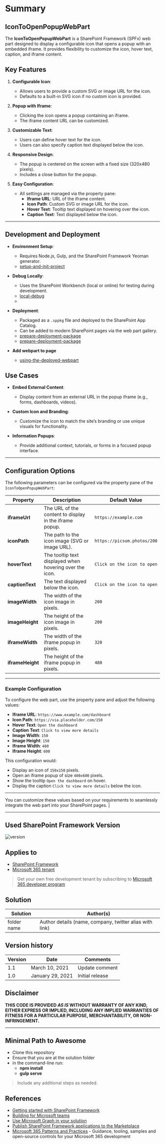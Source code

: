 # Summary

## IconToOpenPopupWebPart

The **IconToOpenPopupWebPart** is a SharePoint Framework (SPFx) web part designed to display a configurable icon that opens a popup with an embedded iframe. It provides flexibility to customize the icon, hover text, caption, and iframe content.
## Key Features

1. **Configurable Icon**:
   - Allows users to provide a custom SVG or image URL for the icon.
   - Defaults to a built-in SVG icon if no custom icon is provided.

2. **Popup with Iframe**:
   - Clicking the icon opens a popup containing an iframe.
   - The iframe content URL can be customized.

3. **Customizable Text**:
   - Users can define hover text for the icon.
   - Users can also specify caption text displayed below the icon.

4. **Responsive Design**:
   - The popup is centered on the screen with a fixed size (320x480 pixels).
   - Includes a close button for the popup.

5. **Easy Configuration**:
   - All settings are managed via the property pane:
     - **Iframe URL**: URL of the iframe content.
     - **Icon Path**: Custom SVG or image URL for the icon.
     - **Hover Text**: Tooltip text displayed on hovering over the icon.
     - **Caption Text**: Text displayed below the icon.

---

## Development and Deployment

- **Environment Setup**:
  - Requires Node.js, Gulp, and the SharePoint Framework Yeoman generator.
  - [setup-and-init-project](/documents/setup-and-init-project.md)
  
- **Debug Locally**:
  - Uses the SharePoint Workbench (local or online) for testing during development.
  - [local-debug](/documents/local-debug.md)
  - 
- **Deployment**:
  - Packaged as a `.sppkg` file and deployed to the SharePoint App Catalog.
  - Can be added to modern SharePoint pages via the web part gallery.
  - [prepare-deployment-package](/documents/prepare-deployment-package.md)
  - [prepare-deployment-package](/documents/prepare-deployment-package.md)
  
- **Add webpart to page**
  - [using-the-deployed-webpart](/documents/using-the-deployed-webpart.md)


## Use Cases

- **Embed External Content**:
  - Display content from an external URL in the popup iframe (e.g., forms, dashboards, videos).
  
- **Custom Icon and Branding**:
  - Customize the icon to match the site’s branding or use unique visuals for functionality.

- **Information Popups**:
  - Provide additional context, tutorials, or forms in a focused popup interface.

---

## **Configuration Options**

The following parameters can be configured via the property pane of the `IconToOpenPopupWebPart`:

| **Property**       | **Description**                                               | **Default Value**           |
|---------------------|---------------------------------------------------------------|-----------------------------|
| **iframeUrl**       | The URL of the content to display in the iframe popup.         | `https://example.com`       |
| **iconPath**        | The path to the icon image (SVG or image URL).                 | `https://picsum.photos/200` |
| **hoverText**       | The tooltip text displayed when hovering over the icon.        | `Click on the icon to open` |
| **captionText**     | The text displayed below the icon.                             | `Click on the icon to open` |
| **imageWidth**      | The width of the icon image in pixels.                         | `200`                       |
| **imageHeight**     | The height of the icon image in pixels.                        | `200`                       |
| **iframeWidth**     | The width of the iframe popup in pixels.                       | `320`                       |
| **iframeHeight**    | The height of the iframe popup in pixels.                      | `480`                       |

---

### **Example Configuration**

To configure the web part, use the property pane and adjust the following values:

- **Iframe URL**: `https://www.example.com/dashboard`
- **Icon Path**: `https://via.placeholder.com/150`
- **Hover Text**: `Open the dashboard`
- **Caption Text**: `Click to view more details`
- **Image Width**: `150`
- **Image Height**: `150`
- **Iframe Width**: `400`
- **Iframe Height**: `600`

This configuration would:
- Display an icon of `150x150` pixels.
- Open an iframe popup of size `400x600` pixels.
- Show the tooltip `Open the dashboard` on hover.
- Display the caption `Click to view more details` below the icon.

---

You can customize these values based on your requirements to seamlessly integrate the web part into your SharePoint pages.
       |

---

## Used SharePoint Framework Version

![version](https://img.shields.io/badge/version-1.20.0-green.svg)

## Applies to

- [SharePoint Framework](https://aka.ms/spfx)
- [Microsoft 365 tenant](https://docs.microsoft.com/en-us/sharepoint/dev/spfx/set-up-your-developer-tenant)

> Get your own free development tenant by subscribing to [Microsoft 365 developer program](http://aka.ms/o365devprogram)


## Solution

| Solution    | Author(s)                                               |
| ----------- | ------------------------------------------------------- |
| folder name | Author details (name, company, twitter alias with link) |

## Version history

| Version | Date             | Comments        |
| ------- | ---------------- | --------------- |
| 1.1     | March 10, 2021   | Update comment  |
| 1.0     | January 29, 2021 | Initial release |

## Disclaimer

**THIS CODE IS PROVIDED _AS IS_ WITHOUT WARRANTY OF ANY KIND, EITHER EXPRESS OR IMPLIED, INCLUDING ANY IMPLIED WARRANTIES OF FITNESS FOR A PARTICULAR PURPOSE, MERCHANTABILITY, OR NON-INFRINGEMENT.**

---

## Minimal Path to Awesome

- Clone this repository
- Ensure that you are at the solution folder
- in the command-line run:
  - **npm install**
  - **gulp serve**

> Include any additional steps as needed.



## References

- [Getting started with SharePoint Framework](https://docs.microsoft.com/en-us/sharepoint/dev/spfx/set-up-your-developer-tenant)
- [Building for Microsoft teams](https://docs.microsoft.com/en-us/sharepoint/dev/spfx/build-for-teams-overview)
- [Use Microsoft Graph in your solution](https://docs.microsoft.com/en-us/sharepoint/dev/spfx/web-parts/get-started/using-microsoft-graph-apis)
- [Publish SharePoint Framework applications to the Marketplace](https://docs.microsoft.com/en-us/sharepoint/dev/spfx/publish-to-marketplace-overview)
- [Microsoft 365 Patterns and Practices](https://aka.ms/m365pnp) - Guidance, tooling, samples and open-source controls for your Microsoft 365 development
